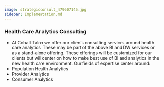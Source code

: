 ```yaml
---
image: strategicconsult_479607145.jpg
sidebar: Implementation.md
---
```


### Health Care Analytics Consulting
* At Cobalt Talon we offer our clients consulting services around health care analytics. These may be part of the above BI and DW services or as a stand-alone offering. These offerings will be customized for our clients but will center on how to make best use of BI and analytics in the new health care environment. Our fields of expertise center around:
* Population Health Analytics
* Provider Analytics
* Consumer Analytics
